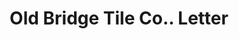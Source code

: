 ---
doi: 10.7916/D8GX5PMX
date_other: '1890'
date_other_textual: 1890-1899
form: correspondence
genre:
- Letters (correspondence)
name:
- Old Bridge Tile Co.
object_in_context_url: https://biggert.cul.columbia.edu/items/view/ave_biggert_00816
subject_hierarchical_geographic:
- Old Bridge, New Jersey, United States
subject_name:
- Old Bridge Tile Co.
title: Old Bridge Tile Co.. Letter
sort_title: Old Bridge Tile Co.. Letter
call_number: ave_biggert_00816
coordinates:
- 40.404632,-74.308537
pid: ave_biggert_00816
identifiers: ave_biggert_00816
canvas_id: ldpd:396088
permalink: "/items/ave_biggert_00816/"
layout: iiif-image-page
---